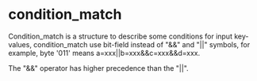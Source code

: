 # condition_match
Condition_match is a structure to describe some conditions for input key-values, condition_match use bit-field instead of "&&" and "||" symbols, for example, byte '011' means a=xxx||b=xxx&&c=xxx&&d=xxx.

The "&&" operator has higher precedence than the "||".
